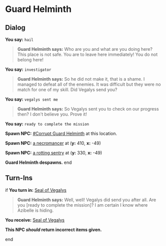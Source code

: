 # Guard Helminth
## Dialog

**You say:** `hail`



>**Guard Helminth says:** Who are you and what are you doing here? This place is not safe. You are to leave here immediately! You do not belong here!

**You say:** `investigator`



>**Guard Helminth says:** So he did not make it, that is a shame. I managed to defeat all of the enemies. It was difficult but they were no match for one of my skill. Did Vegalys send you?

**You say:** `vegalys sent me`



>**Guard Helminth says:** So Vegalys sent you to check on our progress then? I don't believe you. Prove it!

**You say:** `ready to complete the mission`



**Spawn NPC:**  [\#Corrupt Guard Helminth](/npc/45006) at this location.


**Spawn NPC:**  [a necromancer](/npc/45007) at (**y:** 410, **x:** -49)


**Spawn NPC:**  [a rotting sentry](/npc/45008) at (**y:** 330, **x:** -49)


**Guard Helminth despawns.**
end

## Turn-Ins





if **You turn in:** [Seal of Vegalys](/item/2694)


>**Guard Helminth says:** Well, well! Vegalys did send you after all. Are you [ready to complete the mission]? I am certain I know where Azibelle is hiding.


 **You receive:**  [Seal of Vegalys](/item/2694) 

**This NPC *should* return incorrect items given.**

end